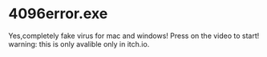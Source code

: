 # 4096error.exe
Yes,completely fake virus for mac and windows!
Press on the video to start!
warning: this is only avalible only in itch.io.
